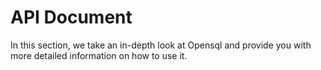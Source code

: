 # API Document


In this section, we take an in-depth look at Opensql and provide you with more detailed information on how to use it.